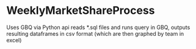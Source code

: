 # WeeklyMarketShareProcess

Uses GBQ via Python api
  reads *.sql files and runs query in GBQ, outputs resulting dataframes in csv format (which are then graphed by team in excel) 
